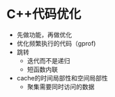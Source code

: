 # C++代码优化

- 先做功能，再做优化
- 优化频繁执行的代码（gprof)
- 跳转
  - 迭代而不是递归
  - 短函数内联
- cache的时间局部性和空间局部性
  - 聚集需要同时访问的数据
